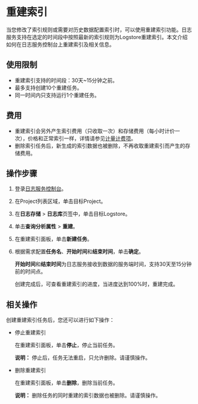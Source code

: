 # 重建索引

当您修改了索引规则或需要对历史数据配置索引时，可以使用重建索引功能。日志服务支持在选定的时间段中按照最新的索引规则为Logstore重建索引。本文介绍如何在日志服务控制台上重建索引及相关信息。

## 使用限制

-   重建索引支持的时间段：30天~15分钟之前。
-   最多支持创建10个重建任务。
-   同一时间内只支持运行1个重建任务。

## 费用

-   重建索引会另外产生索引费用（只收取一次）和存储费用（每小时计价一次），价格和正常索引一样，详情请参见[计量计费项](/intl.zh-CN/产品定价/计费概述.md)。
-   删除索引任务后，新生成的索引数据也被删除，不再收取重建索引而产生的存储费用。

## 操作步骤

1.  登录[日志服务控制台](https://sls.console.aliyun.com)。

2.  在Project列表区域，单击目标Project。

3.  在**日志存储** \> **日志库**页签中，单击目标Logstore。

4.  单击**查询分析属性** \> **重建**。

5.  在重建索引面板，单击**新建任务**。

6.  根据需求配置**任务名**、**开始时间**和**结束时间**，单击**确定**。

    **开始时间**和**结束时间**为日志服务接收到数据的服务端时间，支持30天至15分钟前的时间点。

    创建完成后，可查看重建索引的进度，当进度达到100%时，重建完成。


## 相关操作

创建重建索引任务后，您还可以进行如下操作：

-   停止重建索引

    在重建索引面板，单击**停止**，停止当前任务。

    **说明：** 停止后，任务无法重启，只允许删除。请谨慎操作。

-   删除重建索引

    在重建索引面板，单击**删除**，删除当前任务。

    **说明：** 删除任务的同时重建的索引数据也被删除。请谨慎操作。


